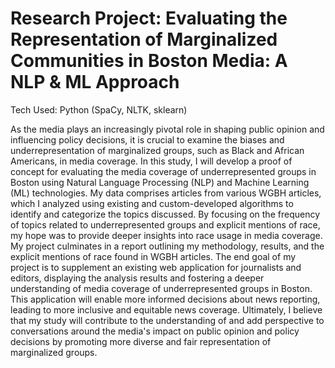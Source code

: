 # Research Project: Evaluating the Representation of Marginalized Communities in Boston Media: A NLP & ML Approach

Tech Used: 
Python (SpaCy, NLTK, sklearn)


As the media plays an increasingly  pivotal role in shaping public opinion and influencing policy decisions, it is crucial to examine the biases and underrepresentation of marginalized groups, such as Black and African Americans, in media coverage. In this study, I will develop a proof of concept for evaluating the media coverage of underrepresented groups in Boston using Natural Language Processing (NLP) and Machine Learning (ML) technologies. My data comprises articles from various WGBH articles, which I analyzed using existing and custom-developed algorithms to identify and categorize the topics discussed. By focusing on the frequency of topics related to underrepresented groups and explicit mentions of race, my hope was to provide deeper insights into race usage in media coverage.
My project culminates in a report outlining my methodology, results, and the explicit mentions of race found in WGBH articles. The end goal of my project is to supplement an existing web application for journalists and editors, displaying the analysis results and fostering a deeper understanding of media coverage of underrepresented groups in Boston. This application will enable more informed decisions about news reporting, leading to more inclusive and equitable news coverage. Ultimately, I believe that my study will contribute to the understanding of and add perspective to conversations around the media's impact on public opinion and policy decisions by promoting more diverse and fair representation of marginalized groups.
